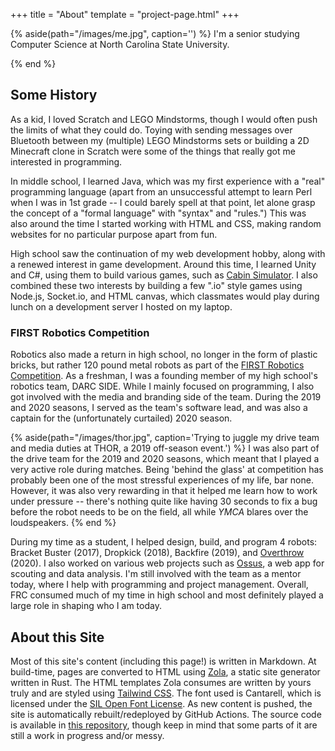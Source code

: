 +++
title = "About"
template = "project-page.html"
+++

{% aside(path="/images/me.jpg", caption='') %}
I'm a senior studying Computer Science at North Carolina State University.

<!-- todo, populate more of this! -->

{% end %}

## Some History
As a kid, I loved Scratch and LEGO Mindstorms, though I would often push the limits of what they could do. Toying with sending messages over Bluetooth between my (multiple) LEGO Mindstorms sets or building a 2D Minecraft clone in Scratch were some of the things that really got me interested in programming.

In middle school, I learned Java, which was my first experience with a "real" programming language (apart from an unsuccessful attempt to learn Perl when I was in 1st grade -- I could barely spell at that point, let alone grasp the concept of a "formal language" with "syntax" and "rules.") This was also around the time I started working with HTML and CSS, making random websites for no particular purpose apart from fun.

High school saw the continuation of my web development hobby, along with a renewed interest in game development. Around this time, I learned Unity and C#, using them to build various games, such as [Cabin Simulator](@/projects/cabin-simulator.md). I also combined these two interests by building a few ".io" style games using Node.js, Socket.io, and HTML canvas, which classmates would play during lunch on a development server I hosted on my laptop.

### FIRST Robotics Competition
Robotics also made a return in high school, no longer in the form of plastic bricks, but rather 120 pound metal robots as part of the [FIRST Robotics Competition](https://www.firstinspires.org/robotics/frc). As a freshman, I was a founding member of my high school's robotics team, DARC SIDE. While I mainly focused on programming, I also got involved with the media and branding side of the team. During the 2019 and 2020 seasons, I served as the team's software lead, and was also a captain for the (unfortunately curtailed) 2020 season.

{% aside(path="/images/thor.jpg", caption='Trying to juggle my drive team and media duties at THOR, a 2019 off-season event.') %}
I was also part of the drive team for the 2019 and 2020 seasons, which meant that I played a very active role during matches. Being 'behind the glass' at competition has probably been one of the most stressful experiences of my life, bar none. However, it was also very rewarding in that it helped me learn how to work under pressure -- there's nothing quite like having 30 seconds to fix a bug before the robot needs to be on the field, all while *YMCA* blares over the loudspeakers.
{% end %}

During my time as a student, I helped design, build, and program 4 robots: Bracket Buster (2017), Dropkick (2018), Backfire (2019), and [Overthrow](@/projects/overthrow.md) (2020). I also worked on various web projects such as [Ossus](@/projects/ossus.md), a web app for scouting and data analysis. I'm still involved with the team as a mentor today, where I help with programming and project management. Overall, FRC consumed much of my time in high school and most definitely played a large role in shaping who I am today.

## About this Site
Most of this site's content (including this page!) is written in Markdown. At build-time, pages are converted to HTML using [Zola](https://www.getzola.org/), a static site generator written in Rust. The HTML templates Zola consumes are written by yours truly and are styled using [Tailwind CSS](https://tailwindcss.com/). The font used is Cantarell, which is licensed under the [SIL Open Font License](https://gitlab.gnome.org/GNOME/cantarell-fonts/-/blob/master/COPYING). As new content is pushed, the site is automatically rebuilt/redeployed by GitHub Actions. The source code is available in [this repository](https://github.com/trevnels/trevnels.github.io), though keep in mind that some parts of it are still a work in progress and/or messy.